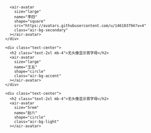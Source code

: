         <air-avatar
          size="large"
          name="李四"
          shape="square"
          src="https://avatars.githubusercontent.com/u/146103794?v=4"
          class="air-bg-secondary"
        ></air-avatar>
      </div>

      <div class="text-center">
        <h2 class="text-2xl mb-4">无头像显示首字母</h2>
        <air-avatar
          size="large"
          name="王五"
          shape="circle"
          class="air-bg-accent"
        ></air-avatar>
      </div>

      <div class="text-center">
        <h2 class="text-2xl mb-4">无头像显示首字母</h2>
        <air-avatar
          size="5rem"
          name="赵六"
          shape="circle"
          class="air-bg-light"
        ></air-avatar>
